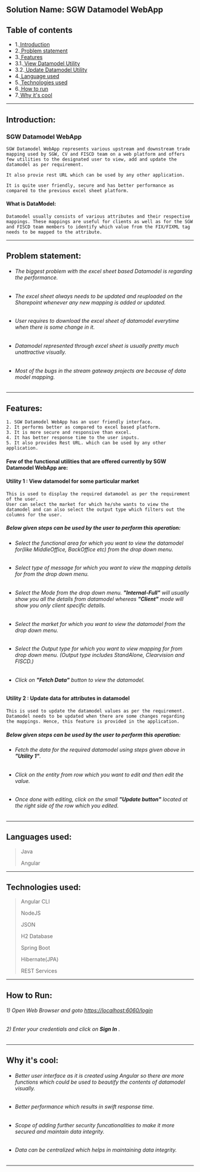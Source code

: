 ## Solution Name: SGW Datamodel WebApp

Table of contents
---------------------

* 1.[ Introduction](#introduction)
* 2.[ Problem statement](#problem)
* 3.[ Features](#features)
* 3.1.[ View Datamodel Utility](#view_datamodel)
* 3.2.[ Update Datamodel Utility](#update_datamodel)
* 4.[ Language used](#language)
* 5.[ Technologies used](#technologies)
* 6.[ How to run](#how_to_run)
* 7.[ Why it's cool](#advantages)

---
<a name="introduction"></a>
## Introduction:

### SGW Datamodel WebApp ###
```
SGW Datamodel WebApp represents various upstream and downstream trade mapping used by SGW, CV and FISCD team on a web platform and offers few utilities to the designated user to view, add and update the datamodel as per requirement.

It also provie rest URL which can be used by any other application.

It is quite user friendly, secure and has better performance as compared to the previous excel sheet platform.
  ```
 #### What is DataModel: ####
  ```
 Datamodel usually consists of various attributes and their respective mappings. These mappings are useful for clients as well as for the SGW and FISCD team members to identify which value from the FIX/FIXML tag needs to be mapped to the attribute.
 ```
---
<a name="problem"></a>
## Problem statement: ##

 * ###### The biggest problem with the excel sheet based Datamodel is regarding the performance. ######
 * ###### The excel sheet always needs to be updated and reuploaded on the Sharepoint whenever any new mapping is added or updated. ######
 * ###### User requires to download the excel sheet of datamodel everytime when there is some change in it. ######
 * ###### Datamodel represented through excel sheet is usually pretty much unattractive visually. ######
 * ###### Most of the bugs in the stream gateway projects are because of data model mapping. ######

---
<a name="features"></a>
## Features: ##
```
1. SGW Datamodel WebApp has an user friendly interface.
2. It performs better as compared to excel based platform.
3. It is more secure and responsive than excel.
4. It has better response time to the user inputs.
5. It also provides Rest URL. which can be used by any other application.
```
#### Few of the functional utilities that are offered currently by SGW Datamodel WebApp are: #####

<a name="view_datamodel"></a>
#### Utility 1 : View datamodel for some particular market ####

```
This is used to display the required datamodel as per the requirement of the user.
User can select the market for which he/she wants to view the datamodel and can also select the output type which filters out the columns for the user.
```
##### Below given steps can be used by the user to perform this operation: #####
 * ###### Select the functional area for which you want to view the datamodel for(like MiddleOffice, BackOffice etc) from the drop down menu. ######
 * ###### Select type of message for which you want to view the mapping details for from the drop down menu. ######
 * ###### Select the Mode from the drop down menu. **_"Internal-Full"_** will usually show you all the details from datamodel whereas **_"Client"_** mode will show you only client specific details. ######
 * ###### Select the market for which you want to view the datamodel from the drop down menu. ######
 * ###### Select the Output type for which you want to view mapping for from drop down menu. (Output type includes StandAlone, Clearvision and FISCD.) ######
* ###### Click on **_"Fetch Data"_** button to view the datamodel. ######

<a name="update_datamodel"></a>
#### Utility 2 : Update data for attributes in datamodel ####
```
This is used to update the datamodel values as per the requirement.
Datamodel needs to be updated when there are some changes regarding the mappings. Hence, this feature is provided in the application.
```
##### Below given steps can be used by the user to perform this operation:

 * ###### Fetch the data for the required datamodel using steps given above in  **_"Utility 1"_**. ###### 
 * ###### Click on the entity from row which you want to edit and then edit the value. ######
 * ###### Once done with editing, click on the small **_"Update button"_** located at the right side of the row which you edited. ######

---
<a name="language"></a>
## Languages used: ##
> Java
>
> Angular

---
<a name="technologies"></a>
## Technologies used: ##
> Angular CLI
>
> NodeJS
>
> JSON
>
> H2 Database
>
> Spring Boot
>
> Hibernate(JPA)
>
> REST Services

---
<a name="how_to_run"></a>
## How to Run: ##

###### 1) Open Web Browser and goto <https://localhost:6060/login> ######
###### 2) Enter your credentials and click on **Sign In** . ######

---
<a name="advantages"></a>
## Why it's cool: ##
* ###### Better user interface as it is created using Angular so there are more functions which could be used to beautify the contents of datamodel visually. ######
* ###### Better performance which results in swift response time. ######
* ###### Scope of adding further security funcationalities to make it more secured and maintain data integrity. ######
* ###### Data can be centralized which helps in maintaining data integrity. ######

---